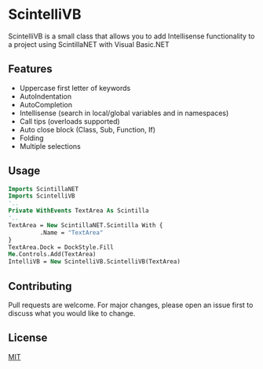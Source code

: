 # ScintelliVB

ScintelliVB is a small class that allows you to add Intellisense functionality to a project using ScintillaNET with Visual Basic.NET

## Features
- Uppercase first letter of keywords
- AutoIndentation
- AutoCompletion
- Intellisense (search in local/global variables and in namespaces)
- Call tips (overloads supported)
- Auto close block (Class, Sub, Function, If)
- Folding
- Multiple selections

## Usage

```vb
Imports ScintillaNET
Imports ScintelliVB
'..
Private WithEvents TextArea As Scintilla
'..
TextArea = New ScintillaNET.Scintilla With {
         .Name = "TextArea"
}
TextArea.Dock = DockStyle.Fill
Me.Controls.Add(TextArea)
IntelliVB = New ScintelliVB.ScintelliVB(TextArea)
```

## Contributing
Pull requests are welcome. For major changes, please open an issue first to discuss what you would like to change.

## License
[MIT](https://choosealicense.com/licenses/mit/)
